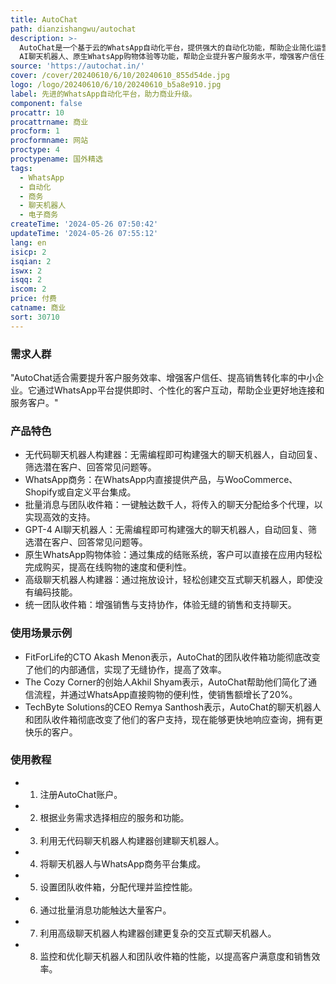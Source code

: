 ```yaml
---
title: AutoChat
path: dianzishangwu/autochat
description: >-
  AutoChat是一个基于云的WhatsApp自动化平台，提供强大的自动化功能，帮助企业简化运营并实现商业目标。它通过无代码聊天机器人构建器、批量消息发送、团队收件箱、GPT-4
  AI聊天机器人、原生WhatsApp购物体验等功能，帮助企业提升客户服务水平，增强客户信任，并提高销售效率。
source: 'https://autochat.in/'
cover: /cover/20240610/6/10/20240610_855d54de.jpg
logo: /logo/20240610/6/10/20240610_b5a8e910.jpg
label: 先进的WhatsApp自动化平台，助力商业升级。
component: false
procattr: 10
procattrname: 商业
procform: 1
procformname: 网站
proctype: 4
proctypename: 国外精选
tags:
  - WhatsApp
  - 自动化
  - 商务
  - 聊天机器人
  - 电子商务
createTime: '2024-05-26 07:50:42'
updateTime: '2024-05-26 07:55:12'
lang: en
isicp: 2
isqian: 2
iswx: 2
isqq: 2
iscom: 2
price: 付费
catname: 商业
sort: 30710
---
```


### 需求人群

"AutoChat适合需要提升客户服务效率、增强客户信任、提高销售转化率的中小企业。它通过WhatsApp平台提供即时、个性化的客户互动，帮助企业更好地连接和服务客户。"

### 产品特色

* 无代码聊天机器人构建器：无需编程即可构建强大的聊天机器人，自动回复、筛选潜在客户、回答常见问题等。
* WhatsApp商务：在WhatsApp内直接提供产品，与WooCommerce、Shopify或自定义平台集成。
* 批量消息与团队收件箱：一键触达数千人，将传入的聊天分配给多个代理，以实现高效的支持。
* GPT-4 AI聊天机器人：无需编程即可构建强大的聊天机器人，自动回复、筛选潜在客户、回答常见问题等。
* 原生WhatsApp购物体验：通过集成的结账系统，客户可以直接在应用内轻松完成购买，提高在线购物的速度和便利性。
* 高级聊天机器人构建器：通过拖放设计，轻松创建交互式聊天机器人，即使没有编码技能。
* 统一团队收件箱：增强销售与支持协作，体验无缝的销售和支持聊天。

### 使用场景示例

* FitForLife的CTO Akash Menon表示，AutoChat的团队收件箱功能彻底改变了他们的内部通信，实现了无缝协作，提高了效率。
* The Cozy Corner的创始人Akhil Shyam表示，AutoChat帮助他们简化了通信流程，并通过WhatsApp直接购物的便利性，使销售额增长了20%。
* TechByte Solutions的CEO Remya Santhosh表示，AutoChat的聊天机器人和团队收件箱彻底改变了他们的客户支持，现在能够更快地响应查询，拥有更快乐的客户。

### 使用教程

* 1. 注册AutoChat账户。
* 2. 根据业务需求选择相应的服务和功能。
* 3. 利用无代码聊天机器人构建器创建聊天机器人。
* 4. 将聊天机器人与WhatsApp商务平台集成。
* 5. 设置团队收件箱，分配代理并监控性能。
* 6. 通过批量消息功能触达大量客户。
* 7. 利用高级聊天机器人构建器创建更复杂的交互式聊天机器人。
* 8. 监控和优化聊天机器人和团队收件箱的性能，以提高客户满意度和销售效率。

